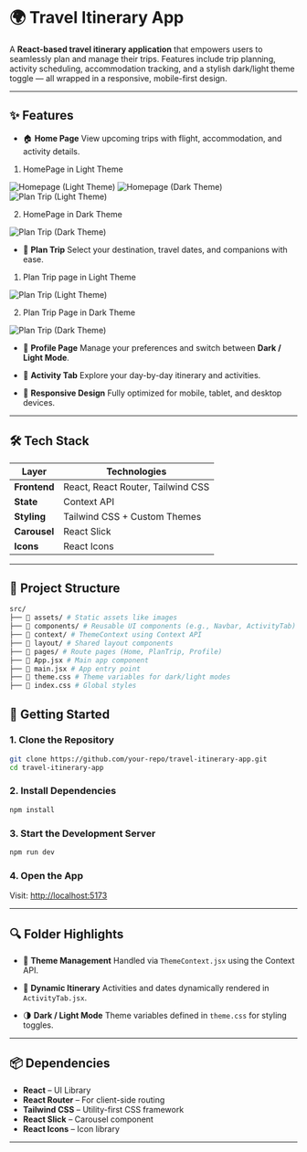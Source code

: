 # 🌍 Travel Itinerary App

A **React-based travel itinerary application** that empowers users to seamlessly plan and manage their trips. Features include trip planning, activity scheduling, accommodation tracking, and a stylish dark/light theme toggle — all wrapped in a responsive, mobile-first design.

---

## ✨ Features

- 🏠 **Home Page** 
 View upcoming trips with flight, accommodation, and activity details.

 1. HomePage in Light Theme

 ![Homepage (Light Theme)](public/assets/img1.png)
 ![Homepage (Dark Theme)](public/assets/img2.png)
 ![Plan Trip (Light Theme)](public/assets/img3.png)
 

 2. HomePage in Dark Theme
 
 ![Plan Trip (Dark Theme)](public/assets/img4.png)
 

- 🧳 **Plan Trip** 
 Select your destination, travel dates, and companions with ease.

 1. Plan Trip page in Light Theme
 
 ![Plan Trip (Light Theme)](public/assets/img6.png)

 2. Plan Trip Page in Dark Theme

 ![Plan Trip (Dark Theme)](public/assets/img5.png)

- 👤 **Profile Page** 
 Manage your preferences and switch between **Dark / Light Mode**.

- 📅 **Activity Tab** 
 Explore your day-by-day itinerary and activities.

- 📱 **Responsive Design** 
 Fully optimized for mobile, tablet, and desktop devices.

---

## 🛠️ Tech Stack

| Layer | Technologies |
|-------------|---------------------------------------------|
| **Frontend**| React, React Router, Tailwind CSS |
| **State** | Context API |
| **Styling** | Tailwind CSS + Custom Themes |
| **Carousel**| React Slick |
| **Icons** | React Icons |

---

## 📁 Project Structure

```bash
src/
├── 📂 assets/ # Static assets like images
├── 📂 components/ # Reusable UI components (e.g., Navbar, ActivityTab)
├── 📂 context/ # ThemeContext using Context API
├── 📂 layout/ # Shared layout components
├── 📂 pages/ # Route pages (Home, PlanTrip, Profile)
├── 📄 App.jsx # Main app component
├── 📄 main.jsx # App entry point
├── 📄 theme.css # Theme variables for dark/light modes
├── 📄 index.css # Global styles

```

## 🚀 Getting Started

### 1. Clone the Repository

```bash
git clone https://github.com/your-repo/travel-itinerary-app.git
cd travel-itinerary-app
````

### 2. Install Dependencies

```bash
npm install
```

### 3. Start the Development Server

```bash
npm run dev
```

### 4. Open the App

Visit: [http://localhost:5173](http://localhost:5173)

---

## 🔍 Folder Highlights

* 🧠 **Theme Management**
 Handled via `ThemeContext.jsx` using the Context API.

* 📆 **Dynamic Itinerary**
 Activities and dates dynamically rendered in `ActivityTab.jsx`.

* 🌗 **Dark / Light Mode**
 Theme variables defined in `theme.css` for styling toggles.

---

## 📦 Dependencies

* **React** – UI Library
* **React Router** – For client-side routing
* **Tailwind CSS** – Utility-first CSS framework
* **React Slick** – Carousel component
* **React Icons** – Icon library

---